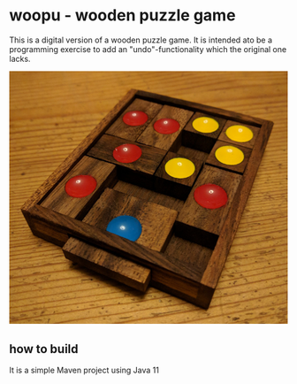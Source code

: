 # woopu - wooden puzzle game

This is a digital version of a wooden puzzle game. It is intended ato be a programming exercise
to add an "undo"-functionality which the original one lacks.

![The original wooden puzzle game](docs/Original.jpg "The original wooden puzzle game")

## how to build

It is a simple Maven project using Java 11
